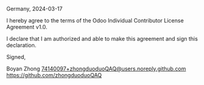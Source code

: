 Germany, 2024-03-17

I hereby agree to the terms of the Odoo Individual Contributor License
Agreement v1.0.

I declare that I am authorized and able to make this agreement and sign this
declaration.

Signed,

Boyan Zhong 74140097+zhongduoduoQAQ@users.noreply.github.com https://github.com/zhongduoduoQAQ

